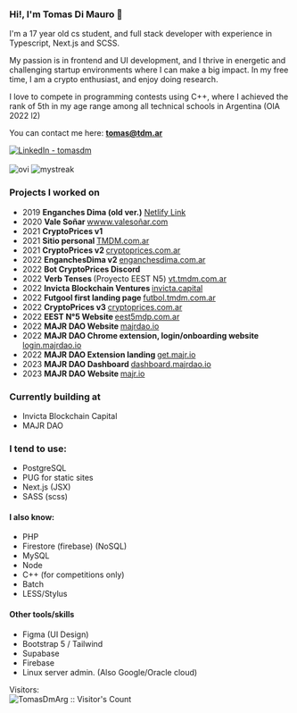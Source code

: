 ### Hi!, I'm Tomas Di Mauro 👋

I'm a 17 year old cs student, and full stack developer with experience in Typescript, Next.js and SCSS.

My passion is in frontend and UI development, and I thrive in energetic and challenging startup environments where I can make a big impact. In my free time, I am a crypto enthusiast, and enjoy doing research.

I love to compete in programming contests using C++, where I achieved the rank of 5th in my age range among all technical schools in Argentina (OIA 2022 l2)

You can contact me here: <b>tomas@tdm.ar</b>

<a target="_blank" href="https://www.linkedin.com/in/tomasdm/" target="_blank">
   <img alt="LinkedIn - tomasdm" src="https://img.shields.io/badge/LinkedIn-0077B5.svg?&style=for-the-badge&logo=linkedin&logoColor=white" />
</a>
<br><br>

<img src="https://github-readme-stats.vercel.app/api/top-langs?username=TomasDmArg&show_icons=true&locale=en&layout=compact&theme=dark&hide_border=true" alt="ovi" />
<img src="http://github-readme-streak-stats.herokuapp.com?user=TomasDmArg&theme=dark&hide_border=true" alt="mystreak"/>


### Projects I worked on
- 2019 <b> Enganches Dima (old ver.)</b> [Netlify Link](https://nervous-easley-7b832c.netlify.app/)
- 2020 <b> Vale Soñar </b> [wwww.valesoñar.com](https://xn--valesoar-i3a.com)
- 2021 <b> CryptoPrices v1 </b>
- 2021 <b> Sitio personal </b> [TMDM.com.ar](https://tmdm.com.ar)
- 2021 <b> CryptoPrices v2 </b> [cryptoprices.com.ar](https://cryptoprices.com.ar)
- 2022 <b> EnganchesDima v2 </b> [enganchesdima.com.ar](https://enganchesdima.com.ar)
- 2022 <b> Bot CryptoPrices Discord </b>
- 2022 <b> Verb Tenses </b> (Proyecto EEST N5) [vt.tmdm.com.ar](https://vt.tmdm.com.ar)
- 2022 <b> Invicta Blockchain Ventures </b> [invicta.capital](https://invicta.capital) 
- 2022 <b> Futgool first landing page </b> [futbol.tmdm.com.ar](https://futbol.tmdm.com.ar)
- 2022 <b> CryptoPrices v3 </b> [cryptoprices.com.ar](https://cryptoprices.com.ar)
- 2022 <b> EEST N°5 Website </b> [eest5mdp.com.ar](https://eest5mdp.com.ar)
- 2022 <b> MAJR DAO Website </b> [majrdao.io](https://majrdao.io)
- 2022 <b> MAJR DAO Chrome extension, login/onboarding website </b> [login.majrdao.io](https://login.majrdao.io)
- 2022 <b> MAJR DAO Extension landing </b> [get.majr.io](https://get.majr.io)
- 2023 <b> MAJR DAO Dashboard </b> [dashboard.majrdao.io](https://dashobard.majrdao.io)
- 2023 <b> MAJR DAO Website </b> [majr.io](https://majr.io)

### Currently building at

- Invicta Blockchain Capital
- MAJR DAO

### I tend to use:
- PostgreSQL
- PUG for static sites
- Next.js (JSX)
- SASS (scss)

#### I also know:
- PHP
- Firestore (firebase) (NoSQL)
- MySQL
- Node
- C++ (for competitions only)
- Batch
- LESS/Stylus

#### Other tools/skills
- Figma (UI Design)
- Bootstrap 5 / Tailwind
- Supabase
- Firebase
- Linux server admin. (Also Google/Oracle cloud)



<!--
**TomasDmArg/TomasDmArg** is a ✨ _special_ ✨ repository because its `README.md` (this file) appears on your GitHub profile.

Here are some ideas to get you started:

- 🔭 I’m currently working on ...
- 🌱 I’m currently learning ...
- 👯 I’m looking to collaborate on ...
- 🤔 I’m looking for help with ...
- 💬 Ask me about ...
- 📫 How to reach me: ...
- 😄 Pronouns: ...
- ⚡ Fun fact: ...
-->
Visitors:<br/>
<img src="https://profile-counter.glitch.me/{TomasDmArg}/count.svg" alt="TomasDmArg :: Visitor's Count" />
